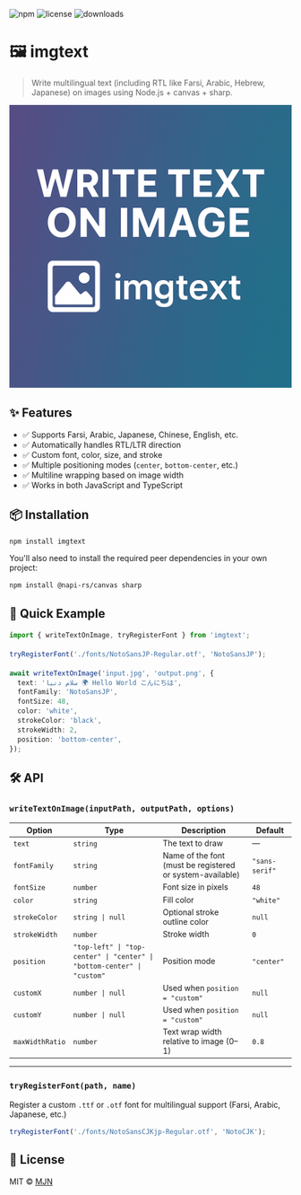 <!-- og:image: https://github.com/mjn81/imgtext/raw/main/media/og-image.png -->
![npm](https://img.shields.io/npm/v/imgtext)
![license](https://img.shields.io/npm/l/imgtext)
![downloads](https://img.shields.io/npm/dw/imgtext)

# 🖼️ imgtext

> Write multilingual text (including RTL like Farsi, Arabic, Hebrew, Japanese) on images using Node.js + canvas + sharp.

![imgtext banner](https://github.com/mjn81/imgtext/raw/main/media/og-image.png)

## ✨ Features

- ✅ Supports Farsi, Arabic, Japanese, Chinese, English, etc.
- ✅ Automatically handles RTL/LTR direction
- ✅ Custom font, color, size, and stroke
- ✅ Multiple positioning modes (`center`, `bottom-center`, etc.)
- ✅ Multiline wrapping based on image width
- ✅ Works in both JavaScript and TypeScript

## 📦 Installation

```bash
npm install imgtext
```

You'll also need to install the required peer dependencies in your own project:

```bash
npm install @napi-rs/canvas sharp
```

## 🚀 Quick Example

```ts
import { writeTextOnImage, tryRegisterFont } from 'imgtext';

tryRegisterFont('./fonts/NotoSansJP-Regular.otf', 'NotoSansJP');

await writeTextOnImage('input.jpg', 'output.png', {
  text: 'سلام دنیا 🌍 Hello World こんにちは',
  fontFamily: 'NotoSansJP',
  fontSize: 48,
  color: 'white',
  strokeColor: 'black',
  strokeWidth: 2,
  position: 'bottom-center',
});
```

## 🛠 API

### `writeTextOnImage(inputPath, outputPath, options)`

| Option          | Type                                                                    | Description                                               | Default        |
| --------------- | ----------------------------------------------------------------------- | --------------------------------------------------------- | -------------- |
| `text`          | `string`                                                                | The text to draw                                          | —              |
| `fontFamily`    | `string`                                                                | Name of the font (must be registered or system-available) | `"sans-serif"` |
| `fontSize`      | `number`                                                                | Font size in pixels                                       | `48`           |
| `color`         | `string`                                                                | Fill color                                                | `"white"`      |
| `strokeColor`   | `string \| null`                                                        | Optional stroke outline color                             | `null`         |
| `strokeWidth`   | `number`                                                                | Stroke width                                              | `0`            |
| `position`      | `"top-left" \| "top-center" \| "center" \| "bottom-center" \| "custom"` | Position mode                                             | `"center"`     |
| `customX`       | `number \| null`                                                        | Used when `position = "custom"`                           | `null`         |
| `customY`       | `number \| null`                                                        | Used when `position = "custom"`                           | `null`         |
| `maxWidthRatio` | `number`                                                                | Text wrap width relative to image (0–1)                   | `0.8`          |

---

### `tryRegisterFont(path, name)`

Register a custom `.ttf` or `.otf` font for multilingual support (Farsi, Arabic, Japanese, etc.)

```ts
tryRegisterFont('./fonts/NotoSansCJKjp-Regular.otf', 'NotoCJK');
```
## 📄 License

MIT © [MJN](https://github.com/mjn81)
